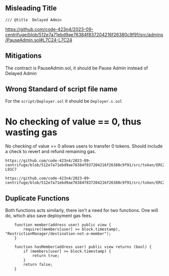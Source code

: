 ## Misleading Title
```
/// @title  Delayed Admin
```
https://github.com/code-423n4/2023-09-centrifuge/blob/512e7a71ebd9ae76384f837204216f26380c9f91/src/admins/PauseAdmin.sol#L7C24-L7C24

## Mitigations
The contract is PauseAdmin.sol, it should be Pause Admin instead of Delayed Admin

## Wrong Standard of script file name
For the `script/Deployer.sol` it should be `Deployer.s.sol`

# No checking of value == 0, thus wasting gas
No checking of value == 0 allows users to transfer 0 tokens. Should include a check to revert and refund remaining gas.
```
https://github.com/code-423n4/2023-09-centrifuge/blob/512e7a71ebd9ae76384f837204216f26380c9f91/src/token/ERC20.sol#L91C7-L91C7

https://github.com/code-423n4/2023-09-centrifuge/blob/512e7a71ebd9ae76384f837204216f26380c9f91/src/token/ERC20.sol#L106
```

## Duplicate Functions
Both functions acts similarly, there isn't a need for two functions. One will do, which also save deployment gas fees.
```
    function member(address user) public view {
        require((members[user] >= block.timestamp), "RestrictionManager/destination-not-a-member");
    }

    function hasMember(address user) public view returns (bool) {
        if (members[user] >= block.timestamp) {
            return true;
        }
        return false;
    }
```